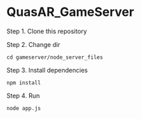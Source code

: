 # QuasAR_GameServer


Step 1. Clone this repository

Step 2. Change dir
```
cd gameserver/node_server_files
```

Step 3. Install dependencies
```
npm install
```


Step 4. Run
```
node app.js
```
